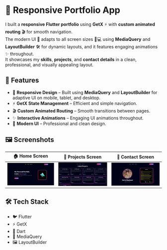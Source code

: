 # 🌟 Responsive Portfolio App

I built a **responsive Flutter portfolio** using **GetX** ⚡ with **custom animated routing** 🎬 for smooth navigation.  
The modern UI 🎨 adapts to all screen sizes 📱💻 using **MediaQuery** and **LayoutBuilder** 🛠 for dynamic layouts, and it features engaging animations ✨ throughout.  
It showcases my **skills**, **projects**, and **contact details** in a clean, professional, and visually appealing layout.

## 🚀 Features
- 📱 **Responsive Design** – Built using **MediaQuery** and **LayoutBuilder** for adaptive UI on mobile, tablet, and desktop.
- ⚡ **GetX State Management** – Efficient and simple navigation.
- 🎬 **Custom Animated Routing** – Smooth transitions between pages.
- ✨ **Interactive Animations** – Engaging UI animations throughout.
- 🎨 **Modern UI** – Professional and clean design.

## 🖼 Screenshots
| 🏠 Home Screen | 📂 Projects Screen | 📧 Contact Screen               |
|---------------|------------------|---------------------------------|
| ![Home](screenshots/home.png) | ![Projects](screenshots/projects.png) | ![About](screenshots/about.png) |

## 🛠 Tech Stack
- 🐦 Flutter
- ⚡ GetX
- 💙 Dart
- 📏 MediaQuery
- 🖼 LayoutBuilder 